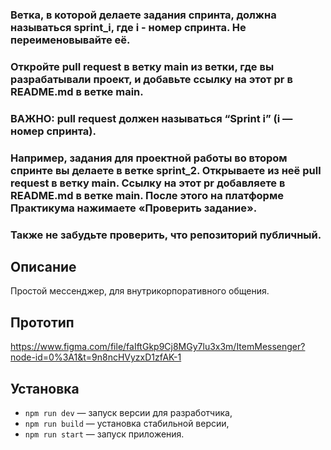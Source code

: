 ### Ветка, в которой делаете задания спринта, должна называться sprint_i, где i - номер спринта. Не переименовывайте её.

### Откройте pull request в ветку main из ветки, где вы разрабатывали проект, и добавьте ссылку на этот pr в README.md в ветке main. 
### ВАЖНО: pull request должен называться “Sprint i” (i — номер спринта).

### Например, задания для проектной работы во втором спринте вы делаете в ветке sprint_2. Открываете из неё pull request в ветку main. Ссылку на этот pr добавляете в README.md в ветке main. После этого на платформе Практикума нажимаете «Проверить задание».

### Также не забудьте проверить, что репозиторий публичный.



## Описание

Простой мессенджер, для внутрикорпоративного общения.

## Прототип

https://www.figma.com/file/faIftGkp9Cj8MGy7lu3x3m/ItemMessenger?node-id=0%3A1&t=9n8ncHVyzxD1zfAK-1

## Установка

- `npm run dev` — запуск версии для разработчика,
- `npm run build` — установка стабильной версии,
- `npm run start` — запуск приложения.

